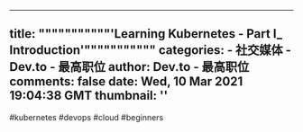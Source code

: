 
---
title: """""""""""'Learning Kubernetes - Part I_ Introduction'"""""""""""
categories: 
    - 社交媒体
    - Dev.to - 最高职位
author: Dev.to - 最高职位
comments: false
date: Wed, 10 Mar 2021 19:04:38 GMT
thumbnail: ''
---

<div>   
#kubernetes #devops #cloud #beginners  
</div>
            